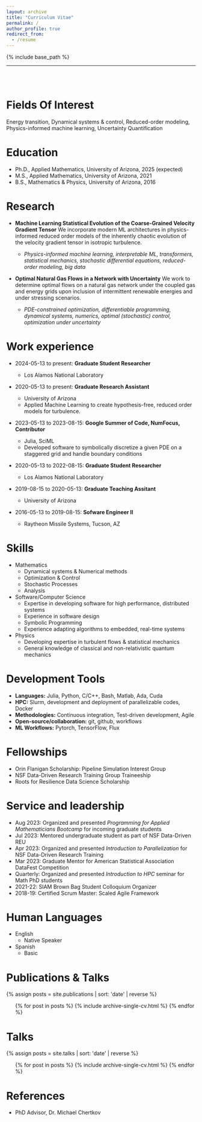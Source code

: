 ```yaml
---
layout: archive
title: "Curriculum Vitae"
permalink: /
author_profile: true
redirect_from:
  - /resume
---
```


{% include base_path %}

---

<br/><br/>

Fields Of Interest
======
Energy transition, Dynamical systems & control, Reduced-order modeling, Physics-informed machine learning, Uncertainty Quantification

Education
======
* Ph.D., Applied Mathematics, University of Arizona, 2025 (expected)
* M.S., Applied Mathematics, University of Arizona, 2021
* B.S., Mathematics & Physics, University of Arizona, 2016

Research
======
* __Machine Learning Statistical Evolution of the Coarse-Grained Velocity Gradient Tensor__
We incorporate modern ML architectures in physics-informed reduced order models of the inherently chaotic evolution of the velocity gradient tensor in isotropic turbulence.
  * *Physics-informed machine learning, interpretable ML, transformers, statistical mechanics, stochastic differential equations, reduced-order modeling, big data*

* __Optimal Natural Gas Flows in a Network with Uncertainty__
We work to determine optimal flows on a natural gas network under the coupled gas and energy grids upon inclusion of intermittent renewable energies and under stressing scenarios.
  * *PDE-constrained optimization, differentiable programming, dynamical systems, numerics, optimal (stochastic) control, optimization under uncertainty*


Work experience
======
* 2024-05-13 to present:  __Graduate Student Researcher__
  * Los Alamos National Laboratory
  
* 2020-05-13 to present: __Graduate Research Assistant__
  * University of Arizona
  * Applied Machine Learning to create hypothesis-free, reduced order models for turbulence.

* 2023-05-13 to 2023-08-15: __Google Summer of Code, NumFocus, Contributor__
  * Julia, SciML
  * Developed software to symbolically discretize a given PDE on a staggered grid and handle boundary conditions

* 2020-05-13 to 2022-08-15: __Graduate Student Researcher__
  * Los Alamos National Laboratory

* 2019-08-15 to 2020-05-13: __Graduate Teaching Assitant__
  * University of Arizona

* 2016-05-13 to 2019-08-15: __Sofware Engineer II__
  * Raytheon Missile Systems, Tucson, AZ

Skills
======
* Mathematics
  * Dynamical systems & Numerical methods
  * Optimization & Control
  * Stochastic Processes
  * Analysis
* Software/Computer Science
  * Expertise in developing software for high performance, distributed systems
  * Experience in software design
  * Symbolic Programming
  * Experience adapting algorithms to embedded, real-time systems
* Physics
  * Developing expertise in turbulent flows & statistical mechanics
  * General knowledge of classical and non-relativistic quantum mechanics

Development Tools
======
* __Languages:__ Julia, Python, C/C++, Bash, Matlab, Ada, Cuda
* __HPC:__ Slurm, development and deployment of parallelizable codes, Docker
* __Methodologies:__ Continuous integration, Test-driven development, Agile
* __Open-source/collaboration:__ git, github, workflows
* __ML Workflows:__ Pytorch, TensorFlow, Flux

Fellowships
======
* Orin Flanigan Scholarship: Pipeline Simulation Interest Group
* NSF Data-Driven Research Training Group Traineeship
* Roots for Resilience Data Science Scholarship

Service and leadership
======
* Aug 2023: Organized and presented _Programming for Applied Mathematicians Bootcamp_ for incoming graduate students
* Jul 2023: Mentored undergraduate student as part of NSF Data-Driven REU
* Apr 2023: Organized and presented _Introduction to Parallelization_ for NSF Data-Driven Research Training
* Mar 2023: Graduate Mentor for American Statistical Association DataFest Competition
* Quarterly: Organized and presented _Introduction to HPC_ seminar for Math PhD students
* 2021-22: SIAM Brown Bag Student Colloquium Organizer
* 2018-19: Certified Scrum Master: Scaled Agile Framework

Human Languages
======
* English
  * Native Speaker
* Spanish
  * Basic

Publications & Talks
======
{% assign posts = site.publications | sort: 'date' | reverse %}
  <ul>{% for post in posts %}
    {% include archive-single-cv.html %}
  {% endfor %}</ul>
  
Talks
======
{% assign posts = site.talks | sort: 'date' | reverse %}
  <ul>{% for post in posts %}
    {% include archive-single-cv.html %}
  {% endfor %}</ul>  

References
======
* PhD Advisor, Dr. Michael Chertkov
